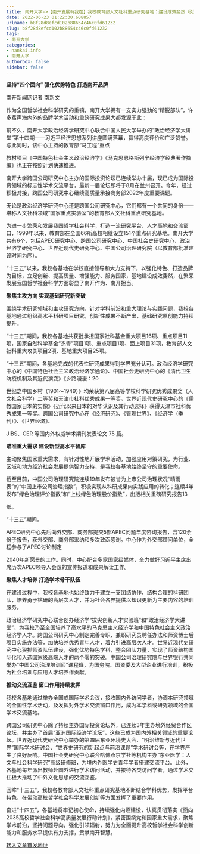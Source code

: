 ```yaml
---
title: 南开大学->【南开发展有我在】我校教育部人文社科重点研究基地：建设成效斐然 尽显学术担当 | nankai.info
date: 2022-06-23 01:22:30.608857
urlname: b8f28d8efcd102b88654c46c0fd61232
slug: b8f28d8efcd102b88654c46c0fd61232
tags: 
- 南开大学
categories:
- nankai.info
- 南开大学
authorbox: false
sidebar: false
---
```

**坚持“四个面向” 强化优势特色 打造南开品牌**

南开新闻网记者 南新文

作为全国哲学社会科学研究的重镇，南开大学拥有一支实力强劲的“精锐部队”，许多蜚声海内外的品牌学术活动和重磅研究成果大都发源于此：

前不久，南开大学政治经济学研究中心联合中国人民大学举办的“政治经济学大讲堂”第十四期——习近平经济思想系列讲座圆满落幕，赢得高度评价和广泛赞誉。与此同时，该中心主持的教育部“马工程”重点
<!--more-->
教材项目《中国特色社会主义政治经济学》《马克思恩格斯列宁经济学经典著作摘编》也正在按照计划快速推进。

南开大学跨国公司研究中心主办的国际投资论坛已连续举办十届，现已成为国际投资领域的标志性学术交流平台，最新一届论坛即将于8月在兰州召开。今年，经过积极对接，跨国公司研究中心继续高质量承接商务部2022年度重要课题。

无论是政治经济学研究中心还是跨国公司研究中心，它们都有一个共同的身份——堪称人文社科领域“国家重点实验室”的教育部人文社科重点研究基地。

为进一步繁荣和发展我国哲学社会科学，打造一流研究平台、人才高地和交流窗口，1999年以来，教育部在全国66所高校相继设立151个重点研究基地。南开大学共有6个，包括APEC研究中心、跨国公司研究中心、中国社会史研究中心、政治经济学研究中心、世界近现代史研究中心、中国公司治理研究院（以教育部批准建设时间为序）。

“十三五”以来，我校各基地在学校直接领导和大力支持下，以强化特色、打造品牌为目标，立足创新、提高质量、增强能力、服务国家，基地建设成效斐然，在繁荣发展我国哲学社会科学方面彰显了南开作为、南开担当。

**聚焦主攻方向 实现基础研究新突破**

围绕学术研究领域和主攻研究方向，针对学科前沿和重大理论与实践问题，我校各基地通过组织高水平科研项目研究，创新性成果不断产出，基础研究原创能力持续提升。

“十三五”期间，我校各基地共获批承担国家社科基金重大项目16项、重点项目11项，国家自然科学基金“杰青”项目1项、重点项目1项、面上项目31项，教育部人文社科重大攻关项目2项、基地重大项目25项。

“十三五”期间，各基地完成的代表性研究成果得到学界充分认可。政治经济学研究中心的《中国特色社会主义政治经济学通论》、中国社会史研究中心的《清代卫生防疫机制及其近代演变》《乡路漫漫：20

世纪之中国乡村（1901～1949）》均荣获第八届高等学校科学研究优秀成果奖（人文社会科学）二等奖和天津市社科优秀成果一等奖。世界近现代史研究中心的《儒教国家日本的实像》《近代以来日本的对华认识及其行动选择》获得天津市社科优秀成果一等奖。跨国公司研究中心在《经济研究》、《管理世界》、《经济学（季刊）》、《世界经济》、

JIBS、CER 等国内外权威学术期刊发表论文 75 篇。

**瞄准重大需求 建设新型高水平智库**

主动聚焦国家重大需求，有针对性地开展学术活动，加强应用对策研究，为行业、区域和地方经济社会发展提供智力支持，是我校各基地始终坚守的重要使命。

截至目前，中国公司治理研究院连续19年发布被誉为上市公司治理状况“晴雨表”的“中国上市公司治理指数”，积极实现从科研成果向实践应用的转化；连续4年发布“绿色治理评价指数”和“上线绿色治理股价指数”，出版相关重磅研究报告13

部。

“十三五”期间，

APEC研究中心先后向外交部、商务部提交5部APEC问题年度咨询报告，含120余份子报告，获外交部、商务部采纳和多次致函感谢。中心作为外交部顾问单位，全程参与了APEC讨论制定

2040年新愿景的工作。同时，中心配合多家国家级媒体，全力做好习近平主席出席历次APEC领导人会议的宣传报道和成果解读工作。

**聚焦人才培养 打造学术骨干队伍**

在建设过程中，我校各基地也始终致力于建立一支团结协作、结构合理的科研团队，培养勇于钻研的高层次人才，并为社会各界提供以知识更新为主要内容的培训服务。

政治经济学研究中心联合创办经济学“拔尖创新人才实验班”和“政治经济学大讲堂”，为我校乃至全国培养了高水平的马克思主义经济学和中国特色社会主义政治经济学人才。跨国公司研究中心制定完善专职、兼职研究员聘任办法和师资博士后项目实施办法等，加快培养优秀青年人才，着力引进高层次人才。世界近现代史研究中心狠抓师资队伍建设，强化优势特色学科，整合团队力量，实现了师资结构国际化和入选国家级高端人才的两个零的突破。中国公司治理研究院与世界银行共同举办“中国公司治理培训师”课程班，为国务院、国资委及大型企业进行培训，积极为社会培训与应用人才培养作贡献。

**推动交流互鉴 窗口作用持续发挥**

我校各基地通过举办全国或国际学术会议，接收国内外访问学者，协调本研究领域的全国性学术活动，及发挥对外学术交流窗口作用，成为本学科或研究领域的全国学术交流基地。

跨国公司研究中心除了持续主办国际投资论坛外，已连续3年主办境外经贸合作区论坛，并主办了首届“亚洲国际经济学论坛”，这些已成为国内外相关领域的重要论坛。世界近现代史研究中心举办的第四届东亚环境史大会、“明治维新与近代世界”国际学术研讨会、“世界史研究的新起点与前沿课题”学术研讨会等，在学界产生了良好反响。中国社会史研究中心联合哈佛燕京学社等机构主办“东亚医学：人文与社会科学研究”高级研修班，为境内外医学史青年学者搭建交流平台。此外，各基地每年派出教师赴国外进行学术访问活动，并接待各类访问学者，通过学术交往极大推动了中外文化思想的交流互鉴。

回眸“十三五”，我校各教育部人文社科重点研究基地不断结合学科优势，发挥平台特色，在带动高校哲学社会科学发展创新等方面发挥了重要作用。

奋进“十四五”，各基地将牢记初心使命，持续强化内涵建设，认真贯彻落实《面向2035高校哲学社会科学高质量发展行动计划》，紧密围绕党和国家重大需求，聚焦学术前沿，坚持问题导向，强化引领辐射，努力为全面提升高校哲学社会科学创新能力和服务水平提供有力支撑，贡献南开智慧。



[转入文章首发地址](http://news.nankai.edu.cn/ywsd/system/2022/06/18/030051744.shtml)